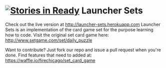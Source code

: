 [![Stories in Ready](https://badge.waffle.io/firechicago/set_card_game.svg?label=ready&title=Ready)](http://waffle.io/firechicago/set_card_game)
Launcher Sets
=============
Check out the live version at http://launcher-sets.herokuapp.com
Launcher Sets is an implementation of the card game set for the purpose learning how to code.
Visit the original set card game here: http://www.setgame.com/set/daily_puzzle



Want to contribute?
Just fork our repo and issue a pull request when you're done.
Find features that need to added at: https://waffle.io/firechicago/set_card_game

